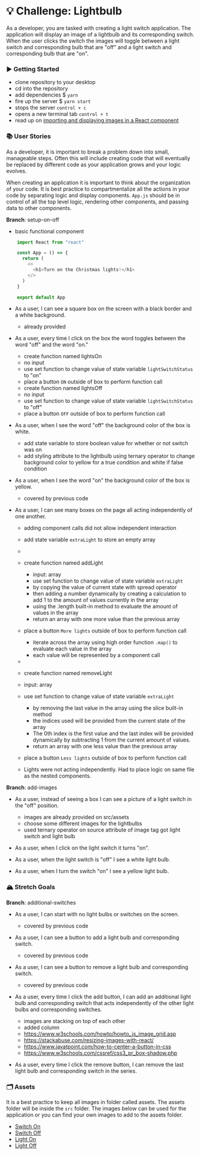 # 💡 Challenge: Lightbulb

As a developer, you are tasked with creating a light switch application. The application will display an image of a lightbulb and its corresponding switch. When the user clicks the switch the images will toggle between a light switch and corresponding bulb that are "off" and a light switch and corresponding bulb that are "on".

### ▶️ Getting Started

- clone repository to your desktop
- cd into the repository
- add dependencies $ `yarn`
- fire up the server $ `yarn start`
- stops the server `control + c`
- opens a new terminal tab `control + t`
- read up on [importing and displaying images in a React component](https://bobbyhadz.com/blog/react-import-image)

### 📚 User Stories

As a developer, it is important to break a problem down into small, manageable steps. Often this will include creating code that will eventually be replaced by different code as your application grows and your logic evolves.

When creating an application it is important to think about the organization of your code. It is best practice to compartmentalize all the actions in your code by separating logic and display components. `App.js` should be in control of all the top level logic, rendering other components, and passing data to other components.

**Branch**: setup-on-off

- basic functional component
```javascript
    import React from "react"

    const App = () => {
      return (
        <>
          <h1>Turn on the Christmas lights!</h1>
        </>
      )
    }

    export default App
```

- As a user, I can see a square box on the screen with a black border and a white background.
  - already provided

- As a user, every time I click on the box the word toggles between the word "off" and the word "on."
  <!-- lightsOn function -->
  - create function named lightsOn  
  - no input
  - use set function to change value of state variable `lightSwitchStatus` to "on"
  - place a button `ON` outside of box to perform function call
  <!-- lightsOff function -->
  - create function named lightsOff 
  - no input
  - use set function to change value of state variable `lightSwitchStatus` to "off"
  - place a button `OFF` outside of box to perform function call

- As a user, when I see the word "off" the background color of the box is white.
  - add state variable to store boolean value for whether or not switch was on
  - add styling attribute to the lightbulb using ternary operator to change background color to yellow for a true condition and white if false condition

- As a user, when I see the word "on" the background color of the box is yellow.
  - covered by previous code
  
- As a user, I can see many boxes on the page all acting independently of one another.
  - adding component calls did not allow independent interaction
  - add state variable `extraLight` to store an empty array
  - <!-- addLight function -->
  - create function named addLight 
    - input: array
    - use set function to change value of state variable `extraLight` 
    - by copying the value of current state with spread operator 
    - then adding a number dynamically by creating a calculation to add 1 to the amount of values currently in the array 
    - using the .length built-in method to evaluate the amount of values in the array
    - return an array with one more value than the previous array
  - place a button `More lights` outside of box to perform function call
    - iterate across the array using high order function `.map()` to evaluate each value in the array
    - each value will be represented by a component call
  - <!-- removeLight function -->
  - create function named removeLight 
  - input: array
  - use set function to change value of state variable `extraLight` 
    - by removing the last value in the array using the slice built-in method 
    - the indices used will be provided from the current state of the array
    - The 0th index is the first value and the last index will be provided dynamically by subtracting 1 from the current amount of values.
    - return an array with one less value than the previous array
  - place a button `Less lights` outside of box to perform function call

  - Lights were not acting independently. Had to place logic on same file as the nested components.

**Branch**: add-images

- As a user, instead of seeing a box I can see a picture of a light switch in the "off" position.
  - images are already provided on src/assets
  - choose some different images for the lightbulbs
  - used ternary operator on source attribute of image tag got light switch and light bulb
  
- As a user, when I click on the light switch it turns "on".
- As a user, when the light switch is "off" I see a white light bulb.
- As a user, when I turn the switch "on" I see a yellow light bulb.

### 🏔 Stretch Goals

**Branch**: additional-switches

- As a user, I can start with no light bulbs or switches on the screen.
  - covered by previous code
- As a user, I can see a button to add a light bulb and corresponding switch.
  - covered by previous code
- As a user, I can see a button to remove a light bulb and corresponding switch.
  - covered by previous code

- As a user, every time I click the add button, I can add an additional light bulb and corresponding switch that acts independently of the other light bulbs and corresponding switches.
  - images are stacking on top of each other
  - added column
  - https://www.w3schools.com/howto/howto_js_image_grid.asp
  - https://stackabuse.com/resizing-images-with-react/
  - https://www.javatpoint.com/how-to-center-a-button-in-css
  - https://www.w3schools.com/cssref/css3_pr_box-shadow.php

- As a user, every time I click the remove button, I can remove the last light bulb and corresponding switch in the series.

### 🗂 Assets

It is a best practice to keep all images in folder called assets. The assets folder will be inside the `src` folder. The images below can be used for the application or you can find your own images to add to the assets folder.

- [Switch On](./assets/switchOn.png)
- [Switch Off](./assets/switchOff.png)
- [Light On](./assets/lightOn.png)
- [Light Off](./assets/lightOff.png)
